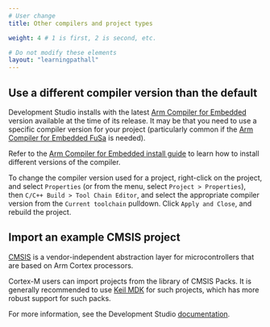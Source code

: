 ```yaml
---
# User change
title: Other compilers and project types

weight: 4 # 1 is first, 2 is second, etc.

# Do not modify these elements
layout: "learningpathall"
---
```


## Use a different compiler version than the default

Development Studio installs with the latest [Arm Compiler for Embedded](https://developer.arm.com/Tools%20and%20Software/Arm%20Compiler%20for%20Embedded) version available at the time of its release. It may be that you need to use a specific compiler version for your project (particularly common if the [Arm Compiler for Embedded FuSa](https://developer.arm.com/Tools%20and%20Software/Arm%20Compiler%20for%20Embedded%20FuSa) is needed).

Refer to the [Arm Compiler for Embedded install guide](/install-guides/armclang/) to learn how to install different versions of the compiler.

To change the compiler version used for a project, right-click on the project, and select `Properties` (or from the menu, select `Project > Properties`), then `C/C++ Build > Tool Chain Editor`, and select the appropriate compiler version from the `Current toolchain` pulldown. Click `Apply and Close`, and rebuild the project.

## Import an example CMSIS project

[CMSIS](https://developer.arm.com/tools-and-software/embedded/cmsis) is a vendor-independent abstraction layer for microcontrollers that are based on Arm Cortex processors.

Cortex-M users can import projects from the library of CMSIS Packs. It is generally recommended to use [Keil MDK](https://www2.keil.com/mdk5) for such projects, which has more robust support for such packs.

For more information, see the Development Studio [documentation](https://developer.arm.com/documentation/101469/latest/Migrating-from-DS-5-to-Arm-Development-Studio/CMSIS-Packs).
